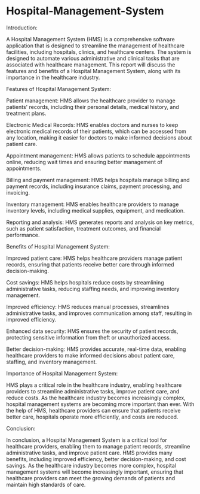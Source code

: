 # Hospital-Management-System

Introduction:

A Hospital Management System (HMS) is a comprehensive software application that is designed to streamline the management of healthcare facilities, including hospitals, clinics, and healthcare centers. The system is designed to automate various administrative and clinical tasks that are associated with healthcare management. This report will discuss the features and benefits of a Hospital Management System, along with its importance in the healthcare industry.

Features of Hospital Management System:

Patient management: HMS allows the healthcare provider to manage patients' records, including their personal details, medical history, and treatment plans.

Electronic Medical Records: HMS enables doctors and nurses to keep electronic medical records of their patients, which can be accessed from any location, making it easier for doctors to make informed decisions about patient care.

Appointment management: HMS allows patients to schedule appointments online, reducing wait times and ensuring better management of appointments.

Billing and payment management: HMS helps hospitals manage billing and payment records, including insurance claims, payment processing, and invoicing.

Inventory management: HMS enables healthcare providers to manage inventory levels, including medical supplies, equipment, and medication.

Reporting and analysis: HMS generates reports and analysis on key metrics, such as patient satisfaction, treatment outcomes, and financial performance.

Benefits of Hospital Management System:

Improved patient care: HMS helps healthcare providers manage patient records, ensuring that patients receive better care through informed decision-making.

Cost savings: HMS helps hospitals reduce costs by streamlining administrative tasks, reducing staffing needs, and improving inventory management.

Improved efficiency: HMS reduces manual processes, streamlines administrative tasks, and improves communication among staff, resulting in improved efficiency.

Enhanced data security: HMS ensures the security of patient records, protecting sensitive information from theft or unauthorized access.

Better decision-making: HMS provides accurate, real-time data, enabling healthcare providers to make informed decisions about patient care, staffing, and inventory management.

Importance of Hospital Management System:

HMS plays a critical role in the healthcare industry, enabling healthcare providers to streamline administrative tasks, improve patient care, and reduce costs. As the healthcare industry becomes increasingly complex, hospital management systems are becoming more important than ever. With the help of HMS, healthcare providers can ensure that patients receive better care, hospitals operate more efficiently, and costs are reduced.

Conclusion:

In conclusion, a Hospital Management System is a critical tool for healthcare providers, enabling them to manage patient records, streamline administrative tasks, and improve patient care. HMS provides many benefits, including improved efficiency, better decision-making, and cost savings. As the healthcare industry becomes more complex, hospital management systems will become increasingly important, ensuring that healthcare providers can meet the growing demands of patients and maintain high standards of care.
